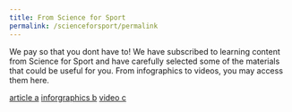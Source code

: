 ```yaml
---
title: From Science for Sport
permalink: /scienceforsport/permalink
---
```

We pay so that you dont have to! We have subscribed to learning content from Science for Sport and have carefully selected some of the materials that could be useful for you.  From infographics to videos, you may access them here. 

[article a](aaddd)
[inforgraphics b](xxxx)
[video c](cccc)